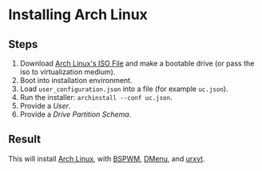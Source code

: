 # Installing Arch Linux

## Steps

1. Download [Arch Linux's ISO File](https://archlinux.org/download/) and make a bootable drive (or pass the iso to virtualization medium).
2. Boot into installation environment.
3. Load `user_configuration.json` into a file (for example `uc.json`).
4. Run the installer: `archinstall --conf uc.json`.
5. Provide a *User*.
6. Provide a *Drive Partition Schema*.

## Result

This will install [Arch Linux](https://archlinux.org/), with [BSPWM](https://wiki.archlinux.org/title/bspwm), [DMenu](https://wiki.archlinux.org/title/dmenu), and [urxvt](https://wiki.archlinux.org/title/rxvt-unicode).
